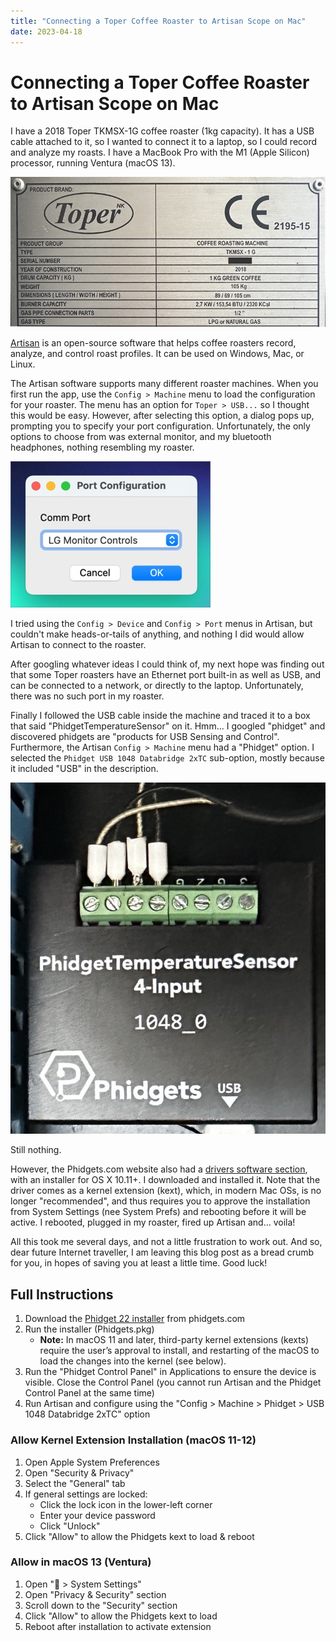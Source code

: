 ```yaml
---
title: "Connecting a Toper Coffee Roaster to Artisan Scope on Mac"
date: 2023-04-18
---
```


# Connecting a Toper Coffee Roaster to Artisan Scope on Mac

I have a 2018 Toper TKMSX-1G coffee roaster (1kg capacity). It has a USB cable attached to it, so I wanted to connect it to a laptop, so I could record and analyze my roasts. I have a MacBook Pro with the M1 (Apple Silicon) processor, running Ventura (macOS 13).

![Toper roaster type](/docs/assets/images/toper-roaster-type.jpeg)

[Artisan](https://artisan-scope.org) is an open-source software that helps coffee roasters record, analyze, and control roast profiles. It can be used on Windows, Mac, or Linux.

The Artisan software supports many different roaster machines. When you first run the app, use the `Config > Machine` menu to load the configuration for your roaster. The menu has an option for `Toper > USB...` so I thought this would be easy. However, after selecting this option, a dialog pops up, prompting you to specify your port configuration. Unfortunately, the only options to choose from was  external monitor, and my bluetooth headphones, nothing resembling my roaster.

![Artisan port config](/docs/assets/images/artisan-port-config.jpeg)

I tried using the `Config > Device` and `Config > Port` menus in Artisan, but couldn't make heads-or-tails of anything, and nothing I did would allow Artisan to connect to the roaster.

After googling whatever ideas I could think of, my next hope was finding out that some Toper roasters have an Ethernet port built-in as well as USB, and can be connected to a network, or directly to the laptop. Unfortunately, there was no such port in my roaster.

Finally I followed the USB cable inside the machine and traced it to a box that said "PhidgetTemperatureSensor" on it. Hmm... I googled "phidget" and discovered phidgets are "products for USB Sensing and Control". Furthermore, the Artisan `Config > Machine` menu had a "Phidget" option. I selected the `Phidget USB 1048 Databridge 2xTC` sub-option, mostly because it included "USB" in the description.

![Phidget temperature sensor](/docs/assets/images/phidget_temp_sensor.jpeg)

Still nothing.

However, the Phidgets.com website also had a [drivers software section](https://www.phidgets.com/docs/OS_-_macOS), with an installer for OS X 10.11+. I downloaded and installed it. Note that the driver comes as a kernel extension (kext), which, in modern Mac OSs, is no longer "recommended", and thus requires you to approve the installation from System Settings (nee System Prefs) and rebooting before it will be active. I rebooted, plugged in my roaster, fired up Artisan and... voila!

All this took me several days, and not a little frustration to work out. And so, dear future Internet traveller, I am leaving this blog post as a bread crumb for you, in hopes of saving you at least a little time. Good luck!

## Full Instructions

1. Download the [Phidget 22 installer](https://www.phidgets.com/downloads/phidget22/libraries/macos/Phidget22.dmg) from phidgets.com
2. Run the installer (Phidgets.pkg) 
    - **Note:** In macOS 11 and later, third-party kernel extensions (kexts) require the user’s approval to install, and restarting of the macOS to load the changes into the kernel (see below).
3. Run the "Phidget Control Panel" in Applications to ensure the device is visible. Close the Control Panel (you cannot run Artisan and the Phidget Control Panel at the same time)
4. Run Artisan and configure using the "Config > Machine > Phidget > USB 1048 Databridge 2xTC" option

### Allow Kernel Extension Installation (macOS 11-12)

1. Open Apple System Preferences
2. Open "Security & Privacy"
3. Select the "General" tab
4. If general settings are locked:
    - Click the lock icon in the lower-left corner
    - Enter your device password
    - Click "Unlock"
5. Click "Allow" to allow the Phidgets kext to load & reboot

### Allow in macOS 13 (Ventura)

1. Open " > System Settings"
2. Open "Privacy & Security" section
3. Scroll down to the "Security" section
4. Click "Allow" to allow the Phidgets kext to load
5. Reboot after installation to activate extension
